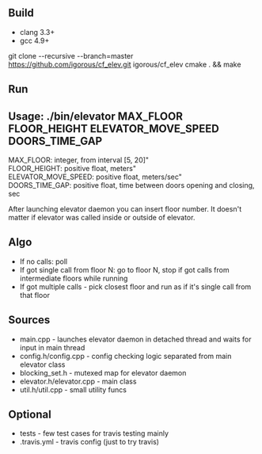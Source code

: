 ## Build

- clang 3.3+
- gcc 4.9+

git clone --recursive --branch=master https://github.com/igorous/cf_elev.git igorous/cf_elev
cmake . && make

## Run

Usage: ./bin/elevator MAX_FLOOR FLOOR_HEIGHT ELEVATOR_MOVE_SPEED DOORS_TIME_GAP
---------------------------------------------------------------------------
MAX_FLOOR: integer, from interval [5, 20]"                                 
FLOOR_HEIGHT: positive float, meters"                                      
ELEVATOR_MOVE_SPEED: positive float, meters/sec"                           
DOORS_TIME_GAP: positive float, time between doors opening and closing, sec

After launching elevator daemon you can insert floor number. It doesn't matter
if elevator was called inside or outside of elevator.


## Algo
- If no calls: poll
- If got single call from floor N: go to floor N, stop if got calls from intermediate
floors while running
- If got multiple calls - pick closest floor and run as if it's single call from that floor


## Sources
- main.cpp - launches elevator daemon in detached thread and waits for input in main thread
- config.h/config.cpp - config checking logic separated from main elevator class
- blocking_set.h - mutexed map for elevator daemon
- elevator.h/elevator.cpp - main class
- util.h/util.cpp - small utility funcs


## Optional
- tests - few test cases for travis testing mainly
- .travis.yml - travis config (just to try travis)
